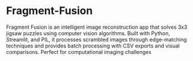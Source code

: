 # Fragment-Fusion
Fragment Fusion is an intelligent image reconstruction app that solves 3x3 jigsaw puzzles using computer vision algorithms. Built with Python, Streamlit, and PIL, it processes scrambled images through edge-matching techniques and provides batch processing with CSV exports and visual comparisons. Perfect for computational imaging challenges
